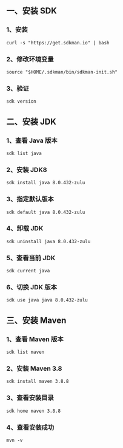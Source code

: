 ## 一、安装 SDK

### 1、安装

```shell
curl -s "https://get.sdkman.io" | bash
```

### 2、修改环境变量

```shell
source "$HOME/.sdkman/bin/sdkman-init.sh"
```

### 3、验证

```shell
sdk version
```

## 二、安装 JDK

### 1、查看 Java 版本

```shell
sdk list java
```

### 2、安装 JDK8

```shell
sdk install java 8.0.432-zulu
```

### 3、指定默认版本

```shell
sdk default java 8.0.432-zulu
```

### 4、卸载 JDK

```shell
sdk uninstall java 8.0.432-zulu
```

### 5、查看当前 JDK

```shell
sdk current java
```

### 6、切换 JDK 版本

```shell
sdk use java java 8.0.432-zulu
```

## 三、安装 Maven

### 1、查看 Maven 版本

```shell
sdk list maven
```

### 2、安装 Maven 3.8

```shell
sdk install maven 3.8.8
```

### 3、查看安装目录

```shell
sdk home maven 3.8.8
```

### 4、查看安装成功

```shell
mvn -v
```

